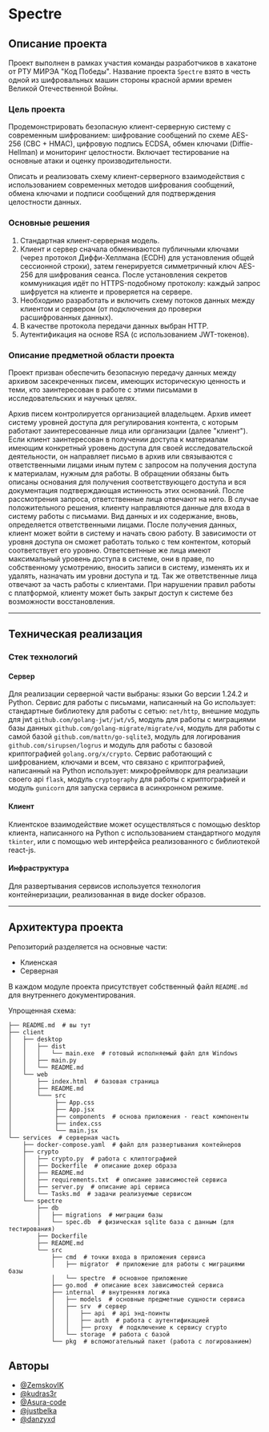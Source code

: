 # Spectre

## Описание проекта

Проект выполнен в рамках участия команды разработчиков в хакатоне от РТУ МИРЭА "Код Победы".
Название проекта `Spectre` взято в честь одной из шифровальных машин стороны красной армии времен Великой Отечественной Войны.

### Цель проекта

Продемонстрировать безопасную клиент-серверную систему с современным
шифрованием: шифрование сообщений по схеме AES-256 (CBC + HMAC), цифровую
подпись ECDSA, обмен ключами (Diffie-Hellman) и мониторинг целостности.
Включает тестирование на основные атаки и оценку производительности.

Описать и реализовать схему клиент-серверного взаимодействия с использованием современных методов шифрования сообщений, обмена ключами и подписи сообщений для подтверждения целостности данных.

### Основные решения

1. Стандартная клиент-серверная модель.
2. Клиент и сервер сначала обмениваются публичными ключами (через протокол Диффи-Хеллмана (ECDH) для установления общей сессионной строки), затем генерируется симметричный ключ AES-256 для шифрования сеанса. После установления секретов коммуникация идёт по HTTPS-подобному протоколу: каждый запрос шифруется на клиенте и проверяется на сервере.
3. Необходимо разработать и включить схему потоков данных между клиентом и
сервером (от подключения до проверки расшифрованных данных).
4. В качестве протокола передачи данных выбран HTTP. 
5. Аутентификация на основе RSA (с использованием JWT-токенов).

### Описание предметной области проекта

Проект призван обеспечить безопасную передачу данных между архивом засекреченных писем, имеющих историческую ценность и теми, кто заинтересован в работе с этими письмами в исследовательских и научных целях.

Архив писем контролируется организацией владельцем. Архив имеет систему уровней доступа для регулирования контента, с которым работают заинтересованные лица или организации (далее "клиент").
Если клиент заинтересован в получении доступа к материалам имеющим конкретный уровень доступа для своей исследовательской деятельности, он направляет письмо в архив или связываются с ответственными лицами иным путем с запросом на получения доступа к материалам, нужным для работы. В обращении обязаны быть описаны основания для получения соответствующего доступа и вся документация подтверждающая истинность этих оснований.
После рассмотрения запроса, ответственные лица отвечают на него. В случае положительного решения, клиенту направляются данные для входа в систему работы с письмами. Вид данных и их содержание, вновь, определяется ответственными лицами. После получения данных, клиент может войти в систему и начать свою работу. В зависимости от уровня доступа он сможет работать только с тем контентом, который соответствует его уровню.
Ответсветнные же лица имеют максимальный уровень доступа в системе, они в праве, по собственному усмотрению, вносить записи в систему, изменять их и удалять, назначать им уровни доступа и тд. Так же ответственные лица отвечают за часть работы с клиентами. При нарушении правил работы с платформой, клиенту может быть закрыт доступ к системе без возможности восстановления.

---

## Техническая реализация

### Стек технологий

#### Сервер

Для реализации серверной части выбраны:
языки Go версии 1.24.2 и Python. 
Сервис для работы с письмами, написанный на Go использует: стандартные библиотеку для работы с сетью: `net/http`, внешние модуль для jwt `github.com/golang-jwt/jwt/v5`, модуль для работы с миграциями базы данных `github.com/golang-migrate/migrate/v4`, модуль для работы с самой базой `github.com/mattn/go-sqlite3`, модуль для логирования `github.com/sirupsen/logrus` и модуль для работы с базовой криптографией `golang.org/x/crypto`.
Сервис работающий с шифрованием, ключами и всем, что связано с криптографией, написанный на Python использует:
микрофреймворк для реализации своего api `flask`, модуль `cryptography` для работы с криптографией и модуль `gunicorn` для запуска сервиса в асинхронном режиме.

#### Клиент

Клиентское взаимодействие может осуществляться с помощью desktop клиента, написанного на Python с использованием стандартного модуля `tkinter`, или с помощью web интерфейса реализованного с библиотекой react-js.

#### Инфраструктура
Для развертывания сервисов используется технология контейнеризации, реализованная в виде docker образов.

---

## Архитектура проекта

Репозиторий разделяется на основные части:
- Клиенская
- Серверная

В каждом модуле проекта присутствует собственный файл `README.md` для внутреннего документирования.

Упрощенная схема:
```
├── README.md  # вы тут
├── client  
│   ├── desktop
│   │   ├── dist
│   │   │   └── main.exe  # готовый исполняемый файл для Windows 
│   │   ├── main.py
│   │   └── README.md  
│   └── web
│       ├── index.html  # базовая страница
│       ├── README.md
│       └─── src
│            ├── App.css
│            ├── App.jsx 
│            ├── components  # основа приложения - react компоненты
│            ├── index.css
│            └── main.jsx
└── services  # серверная часть
    ├── docker-compose.yaml  # файл для развертывания контейнеров
    ├── crypto
    │   ├── crypto.py  # работа с клиптографией
    │   ├── Dockerfile  # описание докер образа
    │   ├── README.md
    │   ├── requirements.txt  # описание зависимостей сервиса
    │   ├── server.py  # описание api сервиса
    │   └── Tasks.md  # задачи реализуемые сервисом
    └── spectre
        ├── db
        │   ├── migrations  # миграции базы
        │   └── spec.db  # физическая sqlite база с данным (для тестирования)
        ├── Dockerfile
        ├── README.md
        └── src  
            ├── cmd  # точки входа в приложения сервиса
            │   ├── migrator  # приложение для работы с миграциями базы
            │   └── spectre  # основное приложение
            ├── go.mod  # описание всех зависимостей сервиса
            ├── internal  # внутренняя логика
            │   ├── models  # основные предметные сущности сервиса
            │   ├── srv  # сервер
            │   │   ├── api  # api энд-поинты
            │   │   ├── auth  # работа с аутентификацией
            │   │   ├── proxy  # подключение к сервису crypto
            │   └── storage  # работа с базой
            └── pkg  # вспомогательный пакет (работа с логированием)

```



## Авторы

- [@ZemskovIK](https://www.github.com/ZemskovIK)
- [@kudras3r](https://www.github.com/kudras3r)
- [@Asura-code](https://www.github.com/Asura-code)
- [@justbelka](https://www.github.com/justbelka)
- [@danzyxd](https://www.github.com/danzyxd)

